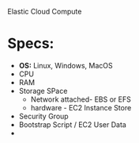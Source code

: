 Elastic Cloud Compute

# Specs:
- **OS:** Linux, Windows, MacOS
- CPU
- RAM
- Storage SPace
	- Network attached- EBS or EFS
	- hardware - EC2 Instance Store
- Security Group
- Bootstrap Script / EC2 User Data
- 